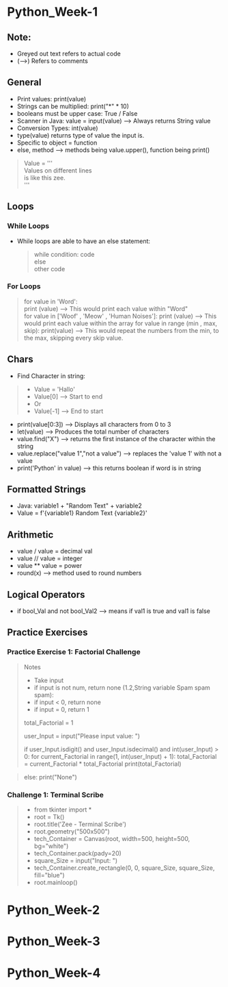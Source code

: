 # Python_Week-1
## Note: 
- Greyed out text refers to actual code
- (-->) Refers to comments

## General
- Print values: print(value)
- Strings can be multiplied: print("*" * 10)
- booleans must be upper case: True / False
- Scanner in Java: value = input(value) --> Always returns String value
- Conversion Types: int(value)
- type(value) returns type of value the input is.
- Specific to object = function
- else, method --> methods being value.upper(), function being print()

>  Value = ''' <br>
>  Values on different lines <br>
>  is like this zee. <br>
>  '''

## Loops
### While Loops
- While loops are able to have an else statement:
  > while condition:
    > code <br>
    > else <br>
    > other code 
  
### For Loops
> for value in 'Word': <br>
> print (value) --> This would print each value within "Word" <br>
> for value in ['Woof' , 'Meow' , 'Human Noises']:
> print (value) --> This would print each value within the array
> for value in range (min , max, skip):
> print(value) --> This would repeat the numbers from the min, to the max, skipping every skip value.

## Chars
- Find Character in string: 
> - Value = 'Hallo'
>  - Value[0] --> Start to end
> - Or
> - Value[-1] --> End to start
- print(value[0:3]) --> Displays all characters from 0 to 3
- let(value) --> Produces the total number of characters
- value.find("X") --> returns the first instance of the character within the string 
- value.replace("value 1","not a value") --> replaces the 'value 1' with not a value
- print('Python' in value) --> this returns boolean if word is in string


## Formatted Strings
- Java: variable1 + "Random Text" + variable2
- Value = f'{variable1} Random Text {variable2}'

## Arithmetic
- value / value = decimal val
- value // value = integer
- value ** value = power
- round(x) --> method used to round numbers


## Logical Operators
- if bool_Val and not bool_Val2 --> means if val1 is true and val1 is false



## Practice Exercises
### Practice Exercise 1: Factorial Challenge
> Notes
> - Take input
> - if input is not num, return none (1.2,String variable Spam spam spam):
> - if input < 0, return none
> - if input = 0, return 1
> 
> total_Factorial = 1
> 
> user_Input = input("Please input value: ")
>  
> if user_Input.isdigit() and user_Input.isdecimal() and int(user_Input) > 0:
>     for current_Factorial in range(1, int(user_Input) + 1):
>         total_Factorial = current_Factorial * total_Factorial
>     print(total_Factorial)

> else:
>     print("None")

### Challenge 1: Terminal Scribe
> - from tkinter import *
> - root = Tk()
> - root.title('Zee - Terminal Scribe')
> - root.geometry("500x500")
> - tech_Container = Canvas(root, width=500, height=500, bg="white")
> - tech_Container.pack(pady=20)
> - square_Size = input("Input: ")
> - tech_Container.create_rectangle(0, 0, square_Size, square_Size, fill="blue")
> - root.mainloop()














# Python_Week-2

# Python_Week-3

# Python_Week-4


